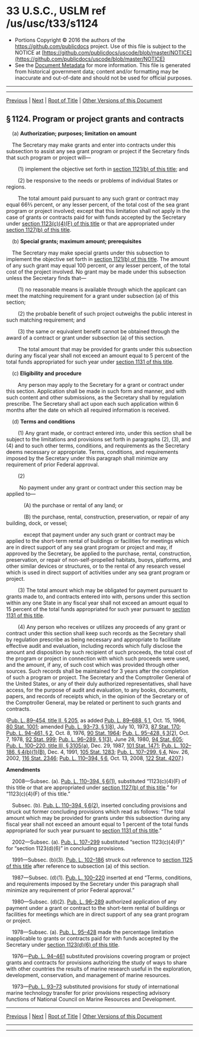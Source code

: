 ---
---

# 33 U.S.C., USLM ref /us/usc/t33/s1124

* Portions Copyright © 2016 the authors of the https://github.com/publicdocs project.
  Use of this file is subject to the NOTICE at [https://github.com/publicdocs/uscode/blob/master/NOTICE](https://github.com/publicdocs/uscode/blob/master/NOTICE)
* See the [Document Metadata](././../../../../..//README.md) for more information.
  This file is generated from historical government data; content and/or formatting may be inaccurate and out-of-date and should not be used for official purposes.

----------
----------

[Previous](./../../../../..//us/usc/t33/ch22/schII/m__us_usc_t33_s1123.md) | [Next](./../../../../..//us/usc/t33/ch22/schII/m__us_usc_t33_s1124a.md) | [Root of Title](./../../../../../) | [Other Versions of this Document](https://publicdocs.github.io/go/links?ns=uslm&ref=%2Fus%2Fusc%2Ft33%2Fs1124)

## § 1124. Program or project grants and contracts

    (a) __Authorization; purposes; limitation on amount__ 

    The Secretary may make grants and enter into contracts under this subsection to assist any sea grant program or project if the Secretary finds that such program or project will—

        (1) implement the objective set forth in [section 1121(b) of this title][/us/usc/t33/s1121/b]; and

        (2) be responsive to the needs or problems of individual States or regions.

        The total amount paid pursuant to any such grant or contract may equal 66⅔ percent, or any lesser percent, of the total cost of the sea grant program or project involved; except that this limitation shall not apply in the case of grants or contracts paid for with funds accepted by the Secretary under [section 1123(c)(4)(F) of this title][/us/usc/t33/s1123/c/4/F] or that are appropriated under [section 1127(b) of this title][/us/usc/t33/s1127/b].

    (b) __Special grants; maximum amount; prerequisites__ 

    The Secretary may make special grants under this subsection to implement the objective set forth in [section 1121(b) of this title][/us/usc/t33/s1121/b]. The amount of any such grant may equal 100 percent, or any lesser percent, of the total cost of the project involved. No grant may be made under this subsection unless the Secretary finds that—

        (1) no reasonable means is available through which the applicant can meet the matching requirement for a grant under subsection (a) of this section;

        (2) the probable benefit of such project outweighs the public interest in such matching requirement; and

        (3) the same or equivalent benefit cannot be obtained through the award of a contract or grant under subsection (a) of this section.

        The total amount that may be provided for grants under this subsection during any fiscal year shall not exceed an amount equal to 5 percent of the total funds appropriated for such year under [section 1131 of this title][/us/usc/t33/s1131].

    (c) __Eligibility and procedure__ 

        Any person may apply to the Secretary for a grant or contract under this section. Application shall be made in such form and manner, and with such content and other submissions, as the Secretary shall by regulation prescribe. The Secretary shall act upon each such application within 6 months after the date on which all required information is received.

    (d) __Terms and conditions__ 

        (1) Any grant made, or contract entered into, under this section shall be subject to the limitations and provisions set forth in paragraphs (2), (3), and (4) and to such other terms, conditions, and requirements as the Secretary deems necessary or appropriate. Terms, conditions, and requirements imposed by the Secretary under this paragraph shall minimize any requirement of prior Federal approval.

        (2)

         No payment under any grant or contract under this section may be applied to—

            (A) the purchase or rental of any land; or

            (B) the purchase, rental, construction, preservation, or repair of any building, dock, or vessel;

            except that payment under any such grant or contract may be applied to the short-term rental of buildings or facilities for meetings which are in direct support of any sea grant program or project and may, if approved by the Secretary, be applied to the purchase, rental, construction, preservation, or repair of non-self-propelled habitats, buoys, platforms, and other similar devices or structures, or to the rental of any research vessel which is used in direct support of activities under any sea grant program or project.

        (3) The total amount which may be obligated for payment pursuant to grants made to, and contracts entered into with, persons under this section within any one State in any fiscal year shall not exceed an amount equal to 15 percent of the total funds appropriated for such year pursuant to [section 1131 of this title][/us/usc/t33/s1131].

        (4) Any person who receives or utilizes any proceeds of any grant or contract under this section shall keep such records as the Secretary shall by regulation prescribe as being necessary and appropriate to facilitate effective audit and evaluation, including records which fully disclose the amount and disposition by such recipient of such proceeds, the total cost of the program or project in connection with which such proceeds were used, and the amount, if any, of such cost which was provided through other sources. Such records shall be maintained for 3 years after the completion of such a program or project. The Secretary and the Comptroller General of the United States, or any of their duly authorized representatives, shall have access, for the purpose of audit and evaluation, to any books, documents, papers, and records of receipts which, in the opinion of the Secretary or of the Comptroller General, may be related or pertinent to such grants and contracts.

([Pub. L. 89–454, title II, § 205][/us/pl/89/454/s205], as added [Pub. L. 89–688, § 1][/us/pl/89/688/s1], Oct. 15, 1966, [80 Stat. 1001][/us/stat/80/1001]; amended [Pub. L. 93–73, § 1(8)][/us/pl/93/73/s1/8], July 10, 1973, [87 Stat. 170][/us/stat/87/170]; [Pub. L. 94–461, § 2][/us/pl/94/461/s2], Oct. 8, 1976, [90 Stat. 1964][/us/stat/90/1964]; [Pub. L. 95–428, § 3(2)][/us/pl/95/428/s3/2], Oct. 7, 1978, [92 Stat. 999][/us/stat/92/999]; [Pub. L. 96–289, § 1(3)][/us/pl/96/289/s1/3], June 28, 1980, [94 Stat. 605][/us/stat/94/605]; [Pub. L. 100–220, title III, § 3105(a)][/us/pl/100/220/s3105/a], Dec. 29, 1987, [101 Stat. 1471][/us/stat/101/1471]; [Pub. L. 102–186, § 4(b)(1)(B)][/us/pl/102/186/s4/b/1/B], Dec. 4, 1991, [105 Stat. 1283][/us/stat/105/1283]; [Pub. L. 107–299, § 4][/us/pl/107/299/s4], Nov. 26, 2002, [116 Stat. 2346][/us/stat/116/2346]; [Pub. L. 110–394, § 6][/us/pl/110/394/s6], Oct. 13, 2008, [122 Stat. 4207][/us/stat/122/4207].)

 __Amendments__ 

    2008—Subsec. (a). [Pub. L. 110–394, § 6(1)][/us/pl/110/394/s6/1], substituted “1123(c)(4)(F) of this title or that are appropriated under [section 1127(b) of this title][/us/usc/t33/s1127/b].” for “1123(c)(4)(F) of this title.”

    Subsec. (b). [Pub. L. 110–394, § 6(2)][/us/pl/110/394/s6/2], inserted concluding provisions and struck out former concluding provisions which read as follows: “The total amount which may be provided for grants under this subsection during any fiscal year shall not exceed an amount equal to 1 percent of the total funds appropriated for such year pursuant to [section 1131 of this title][/us/usc/t33/s1131].”

    2002—Subsec. (a). [Pub. L. 107–299][/us/pl/107/299] substituted “section 1123(c)(4)(F)” for “section 1123(d)(6)” in concluding provisions.

    1991—Subsec. (b)(3). [Pub. L. 102–186][/us/pl/102/186] struck out reference to [section 1125 of this title][/us/usc/t33/s1125] after reference to subsection (a) of this section.

    1987—Subsec. (d)(1). [Pub. L. 100–220][/us/pl/100/220] inserted at end “Terms, conditions, and requirements imposed by the Secretary under this paragraph shall minimize any requirement of prior Federal approval.”

    1980—Subsec. (d)(2). [Pub. L. 96–289][/us/pl/96/289] authorized application of any payment under a grant or contract to the short-term rental of buildings or facilities for meetings which are in direct support of any sea grant program or project.

    1978—Subsec. (a). [Pub. L. 95–428][/us/pl/95/428] made the percentage limitation inapplicable to grants or contracts paid for with funds accepted by the Secretary under [section 1123(d)(6) of this title][/us/usc/t33/s1123/d/6].

    1976—[Pub. L. 94–461][/us/pl/94/461] substituted provisions covering program or project grants and contracts for provisions authorizing the study of ways to share with other countries the results of marine research useful in the exploration, development, conservation, and management of marine resources.

    1973—[Pub. L. 93–73][/us/pl/93/73] substituted provisions for study of international marine technology transfer for prior provisions respecting advisory functions of National Council on Marine Resources and Development.

----------

[Previous](./../../../../..//us/usc/t33/ch22/schII/m__us_usc_t33_s1123.md) | [Next](./../../../../..//us/usc/t33/ch22/schII/m__us_usc_t33_s1124a.md) | [Root of Title](./../../../../../) | [Other Versions of this Document](https://publicdocs.github.io/go/links?ns=uslm&ref=%2Fus%2Fusc%2Ft33%2Fs1124)

----------
----------

[/us/usc/t33/s1121/b]: https://publicdocs.github.io/go/links?ns=uslm&ref=%2Fus%2Fusc%2Ft33%2Fs1121%2Fb
[/us/usc/t33/s1123/c/4/F]: https://publicdocs.github.io/go/links?ns=uslm&ref=%2Fus%2Fusc%2Ft33%2Fs1123%2Fc%2F4%2FF
[/us/usc/t33/s1127/b]: https://publicdocs.github.io/go/links?ns=uslm&ref=%2Fus%2Fusc%2Ft33%2Fs1127%2Fb
[/us/usc/t33/s1121/b]: https://publicdocs.github.io/go/links?ns=uslm&ref=%2Fus%2Fusc%2Ft33%2Fs1121%2Fb
[/us/usc/t33/s1131]: https://publicdocs.github.io/go/links?ns=uslm&ref=%2Fus%2Fusc%2Ft33%2Fs1131
[/us/usc/t33/s1131]: https://publicdocs.github.io/go/links?ns=uslm&ref=%2Fus%2Fusc%2Ft33%2Fs1131
[/us/pl/89/454/s205]: https://publicdocs.github.io/go/links?ns=uslm&ref=%2Fus%2Fpl%2F89%2F454%2Fs205
[/us/pl/89/688/s1]: https://publicdocs.github.io/go/links?ns=uslm&ref=%2Fus%2Fpl%2F89%2F688%2Fs1
[/us/stat/80/1001]: https://publicdocs.github.io/go/links?ns=uslm&ref=%2Fus%2Fstat%2F80%2F1001
[/us/pl/93/73/s1/8]: https://publicdocs.github.io/go/links?ns=uslm&ref=%2Fus%2Fpl%2F93%2F73%2Fs1%2F8
[/us/stat/87/170]: https://publicdocs.github.io/go/links?ns=uslm&ref=%2Fus%2Fstat%2F87%2F170
[/us/pl/94/461/s2]: https://publicdocs.github.io/go/links?ns=uslm&ref=%2Fus%2Fpl%2F94%2F461%2Fs2
[/us/stat/90/1964]: https://publicdocs.github.io/go/links?ns=uslm&ref=%2Fus%2Fstat%2F90%2F1964
[/us/pl/95/428/s3/2]: https://publicdocs.github.io/go/links?ns=uslm&ref=%2Fus%2Fpl%2F95%2F428%2Fs3%2F2
[/us/stat/92/999]: https://publicdocs.github.io/go/links?ns=uslm&ref=%2Fus%2Fstat%2F92%2F999
[/us/pl/96/289/s1/3]: https://publicdocs.github.io/go/links?ns=uslm&ref=%2Fus%2Fpl%2F96%2F289%2Fs1%2F3
[/us/stat/94/605]: https://publicdocs.github.io/go/links?ns=uslm&ref=%2Fus%2Fstat%2F94%2F605
[/us/pl/100/220/s3105/a]: https://publicdocs.github.io/go/links?ns=uslm&ref=%2Fus%2Fpl%2F100%2F220%2Fs3105%2Fa
[/us/stat/101/1471]: https://publicdocs.github.io/go/links?ns=uslm&ref=%2Fus%2Fstat%2F101%2F1471
[/us/pl/102/186/s4/b/1/B]: https://publicdocs.github.io/go/links?ns=uslm&ref=%2Fus%2Fpl%2F102%2F186%2Fs4%2Fb%2F1%2FB
[/us/stat/105/1283]: https://publicdocs.github.io/go/links?ns=uslm&ref=%2Fus%2Fstat%2F105%2F1283
[/us/pl/107/299/s4]: https://publicdocs.github.io/go/links?ns=uslm&ref=%2Fus%2Fpl%2F107%2F299%2Fs4
[/us/stat/116/2346]: https://publicdocs.github.io/go/links?ns=uslm&ref=%2Fus%2Fstat%2F116%2F2346
[/us/pl/110/394/s6]: https://publicdocs.github.io/go/links?ns=uslm&ref=%2Fus%2Fpl%2F110%2F394%2Fs6
[/us/stat/122/4207]: https://publicdocs.github.io/go/links?ns=uslm&ref=%2Fus%2Fstat%2F122%2F4207
[/us/pl/110/394/s6/1]: https://publicdocs.github.io/go/links?ns=uslm&ref=%2Fus%2Fpl%2F110%2F394%2Fs6%2F1
[/us/usc/t33/s1127/b]: https://publicdocs.github.io/go/links?ns=uslm&ref=%2Fus%2Fusc%2Ft33%2Fs1127%2Fb
[/us/pl/110/394/s6/2]: https://publicdocs.github.io/go/links?ns=uslm&ref=%2Fus%2Fpl%2F110%2F394%2Fs6%2F2
[/us/usc/t33/s1131]: https://publicdocs.github.io/go/links?ns=uslm&ref=%2Fus%2Fusc%2Ft33%2Fs1131
[/us/pl/107/299]: https://publicdocs.github.io/go/links?ns=uslm&ref=%2Fus%2Fpl%2F107%2F299
[/us/pl/102/186]: https://publicdocs.github.io/go/links?ns=uslm&ref=%2Fus%2Fpl%2F102%2F186
[/us/usc/t33/s1125]: https://publicdocs.github.io/go/links?ns=uslm&ref=%2Fus%2Fusc%2Ft33%2Fs1125
[/us/pl/100/220]: https://publicdocs.github.io/go/links?ns=uslm&ref=%2Fus%2Fpl%2F100%2F220
[/us/pl/96/289]: https://publicdocs.github.io/go/links?ns=uslm&ref=%2Fus%2Fpl%2F96%2F289
[/us/pl/95/428]: https://publicdocs.github.io/go/links?ns=uslm&ref=%2Fus%2Fpl%2F95%2F428
[/us/usc/t33/s1123/d/6]: https://publicdocs.github.io/go/links?ns=uslm&ref=%2Fus%2Fusc%2Ft33%2Fs1123%2Fd%2F6
[/us/pl/94/461]: https://publicdocs.github.io/go/links?ns=uslm&ref=%2Fus%2Fpl%2F94%2F461
[/us/pl/93/73]: https://publicdocs.github.io/go/links?ns=uslm&ref=%2Fus%2Fpl%2F93%2F73


